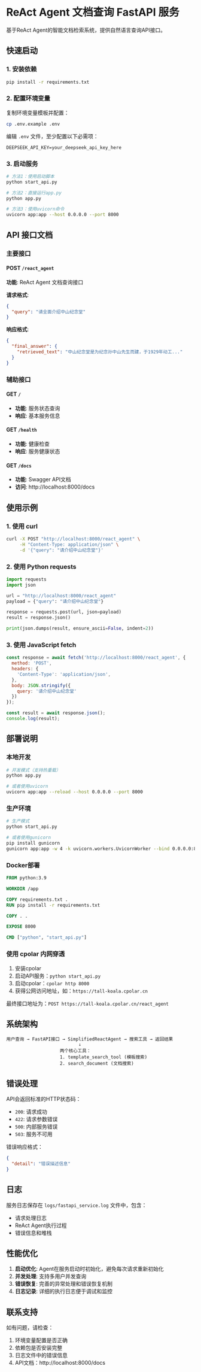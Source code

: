 # ReAct Agent 文档查询 FastAPI 服务

基于ReAct Agent的智能文档检索系统，提供自然语言查询API接口。

## 快速启动

### 1. 安装依赖

```bash
pip install -r requirements.txt
```

### 2. 配置环境变量

复制环境变量模板并配置：

```bash
cp .env.example .env
```

编辑 `.env` 文件，至少配置以下必需项：

```env
DEEPSEEK_API_KEY=your_deepseek_api_key_here
```

### 3. 启动服务

```bash
# 方法1：使用启动脚本
python start_api.py

# 方法2：直接运行app.py
python app.py

# 方法3：使用uvicorn命令
uvicorn app:app --host 0.0.0.0 --port 8000
```

## API 接口文档

### 主要接口

#### POST `/react_agent`

**功能**: ReAct Agent 文档查询接口

**请求格式**:
```json
{
  "query": "请全面介绍中山纪念堂"
}
```

**响应格式**:
```json
{
  "final_answer": {
    "retrieved_text": "中山纪念堂是为纪念孙中山先生而建，于1929年动工..."
  }
}
```

### 辅助接口

#### GET `/`
- **功能**: 服务状态查询
- **响应**: 基本服务信息

#### GET `/health`
- **功能**: 健康检查
- **响应**: 服务健康状态

#### GET `/docs`
- **功能**: Swagger API文档
- **访问**: http://localhost:8000/docs

## 使用示例

### 1. 使用 curl

```bash
curl -X POST "http://localhost:8000/react_agent" \
     -H "Content-Type: application/json" \
     -d '{"query": "请介绍中山纪念堂"}'
```

### 2. 使用 Python requests

```python
import requests
import json

url = "http://localhost:8000/react_agent"
payload = {"query": "请介绍中山纪念堂"}

response = requests.post(url, json=payload)
result = response.json()

print(json.dumps(result, ensure_ascii=False, indent=2))
```

### 3. 使用 JavaScript fetch

```javascript
const response = await fetch('http://localhost:8000/react_agent', {
  method: 'POST',
  headers: {
    'Content-Type': 'application/json',
  },
  body: JSON.stringify({
    query: '请介绍中山纪念堂'
  })
});

const result = await response.json();
console.log(result);
```

## 部署说明

### 本地开发

```bash
# 开发模式（支持热重载）
python app.py

# 或者使用uvicorn
uvicorn app:app --reload --host 0.0.0.0 --port 8000
```

### 生产环境

```bash
# 生产模式
python start_api.py

# 或者使用gunicorn
pip install gunicorn
gunicorn app:app -w 4 -k uvicorn.workers.UvicornWorker --bind 0.0.0.0:8000
```

### Docker部署

```dockerfile
FROM python:3.9

WORKDIR /app

COPY requirements.txt .
RUN pip install -r requirements.txt

COPY . .

EXPOSE 8000

CMD ["python", "start_api.py"]
```

### 使用 cpolar 内网穿透

1. 安装cpolar
2. 启动API服务：`python start_api.py`
3. 启动cpolar：`cpolar http 8000`
4. 获得公网访问地址，如：`https://tall-koala.cpolar.cn`

最终接口地址为：`POST https://tall-koala.cpolar.cn/react_agent`

## 系统架构

```
用户查询 → FastAPI接口 → SimplifiedReactAgent → 搜索工具 → 返回结果
                           ↓
                    两个核心工具：
                    1. template_search_tool (模板搜索)
                    2. search_document (文档搜索)
```

## 错误处理

API会返回标准的HTTP状态码：

- `200`: 请求成功
- `422`: 请求参数错误
- `500`: 内部服务错误
- `503`: 服务不可用

错误响应格式：
```json
{
  "detail": "错误描述信息"
}
```

## 日志

服务日志保存在 `logs/fastapi_service.log` 文件中，包含：
- 请求处理日志
- ReAct Agent执行过程
- 错误信息和堆栈

## 性能优化

1. **启动优化**: Agent在服务启动时初始化，避免每次请求重新初始化
2. **并发处理**: 支持多用户并发查询
3. **错误恢复**: 完善的异常处理和错误恢复机制
4. **日志记录**: 详细的执行日志便于调试和监控

## 联系支持

如有问题，请检查：
1. 环境变量配置是否正确
2. 依赖包是否安装完整  
3. 日志文件中的错误信息
4. API文档：http://localhost:8000/docs 